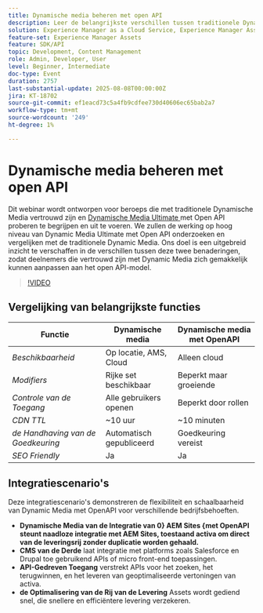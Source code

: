```yaml
---
title: Dynamische media beheren met open API
description: Leer de belangrijkste verschillen tussen traditionele Dynamic Media en het Open API-model en hoe u met succes een overgang kunt maken en Dynamic Media Ultimate kunt implementeren met de Open API.
solution: Experience Manager as a Cloud Service, Experience Manager Assets
feature-set: Experience Manager Assets
feature: SDK/API
topic: Development, Content Management
role: Admin, Developer, User
level: Beginner, Intermediate
doc-type: Event
duration: 2757
last-substantial-update: 2025-08-08T00:00:00Z
jira: KT-18702
source-git-commit: ef1eacd73c5a4fb9cdfee730d40606ec65bab2a7
workflow-type: tm+mt
source-wordcount: '249'
ht-degree: 1%

---
```



# Dynamische media beheren met open API

Dit webinar wordt ontworpen voor beroeps die met traditionele Dynamische Media vertrouwd zijn en [ Dynamische Media Ultimate ](https://experienceleague.adobe.com/en/docs/experience-manager-cloud-service/content/assets/dynamicmedia/dm-prime-ultimate) met Open API proberen te begrijpen en uit te voeren.  We zullen de werking op hoog niveau van Dynamic Media Ultimate met Open API onderzoeken en vergelijken met de traditionele Dynamic Media. Ons doel is een uitgebreid inzicht te verschaffen in de verschillen tussen deze twee benaderingen, zodat deelnemers die vertrouwd zijn met Dynamic Media zich gemakkelijk kunnen aanpassen aan het open API-model.

>[!VIDEO](https://video.tv.adobe.com/v/3470620/?learn=on&enablevpops)

## Vergelijking van belangrijkste functies

| Functie | Dynamische media | Dynamische media met OpenAPI |
|-----------------------------|------------------------|----------------------------|
| *Beschikbaarheid* | Op locatie, AMS, Cloud | Alleen cloud |
| *Modifiers* | Rijke set beschikbaar | Beperkt maar groeiende |
| *Controle van de Toegang* | Alle gebruikers openen | Beperkt door rollen |
| *CDN TTL* | ~10 uur | ~10 minuten |
| *de Handhaving van de Goedkeuring* | Automatisch gepubliceerd | Goedkeuring vereist |
| *SEO Friendly* | Ja | Ja |

## Integratiescenario&#39;s

Deze integratiescenario&#39;s demonstreren de flexibiliteit en schaalbaarheid van Dynamic Media met OpenAPI voor verschillende bedrijfsbehoeften.

* **Dynamische Media van de Integratie van 0&rbrace; AEM Sites &lbrace;met OpenAPI steunt naadloze integratie met AEM Sites, toestaand activa om direct van de leveringsrij zonder duplicatie worden gehaald.**
* **CMS van de Derde** laat integratie met platforms zoals Salesforce en Drupal toe gebruikend APIs of micro front-end toepassingen.
* **API-Gedreven Toegang** verstrekt APIs voor het zoeken, het terugwinnen, en het leveren van geoptimaliseerde vertoningen van activa.
* **de Optimalisering van de Rij van de Levering** Assets wordt gediend snel, die snellere en efficiëntere levering verzekeren.
